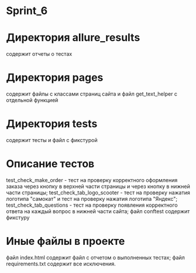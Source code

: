 # Sprint_6

# Директория allure_results
содержит отчеты о тестах
# Директория pages
содержит файлы с классами страниц сайта и файл get_text_helper с отдельной функцией
# Директория tests
содержит тесты и файл с фикстурой 
# Описание тестов
test_check_make_order - тест на проверку корректного оформления заказа через кнопку в верхней части страницы и через кнопку в нижней части страницы;
test_check_tab_logo_scooter - тест на проверку нажатия логотипа "самокат" и тест на проверку нажатия логотипа "Яндекс";
test_check_tab_questions - тест на проверку появления корректного ответа на каждый вопрос в нижней части сайта;
файл conftest содержит фикстуру

# Иные файлы в проекте
файл index.html содержит файл с отчетом о выполненных тестах;
файл requirements.txt содержит все исключения.
